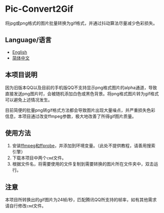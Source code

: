 # Pic-Convert2Gif

将jpg或png格式的图片批量转换为gif格式，并通过抖动算法尽量减少色彩损失。

## Language/语言

- [English](README_Eng.md)
- [简体中文](README.md)

## 本项目说明

因为旧版本QQ以及目前的手机版QQ不支持显示png格式图片的alpha通道，导致直接发送png图片时，会被随机添加白色或黑色背景。将png格式图片转为gif格式可以避免上述情况发生。

目前简便的批量png转gif格式方法都会导致图片出现大量噪点，并严重损失色彩信息，本项目通过改变ffmpeg参数，极大地改善了所得gif图片质量。

## 使用方法

1. 安装[ffmpeg和ffprobe](https://www.ffmpeg.org/)，并添加到环境变量。（此处不提供教程，请善用搜索引擎）
2. 下载本项目中两个`cmd`文件。
3. 根据文件名，将需要使用的文件复制到需要转换的图片所在文件夹中，双击运行。

## 注意

本项目所转换出的gif图片为24帧/秒，匹配腾讯QQ所支持的帧率，如有其他需求请自行修改`cmd`文件。
